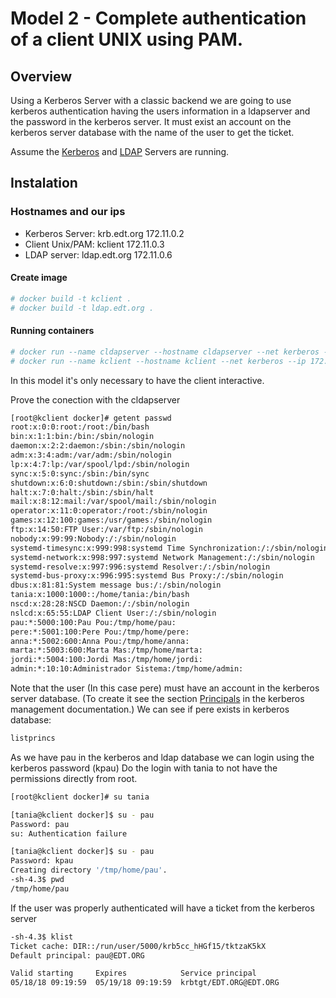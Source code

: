 # Model 2 - Complete authentication of a client UNIX using PAM.

## Overview

Using a Kerberos Server with a classic backend we are going to use kerberos authentication having the users information in a ldapserver and the password in the kerberos server.
It must exist an account  on the kerberos server database with the name of the user to get the ticket.

Assume the [Kerberos](https://github.com/isx434324/kerberosproject/tree/master/backendClassic/krb.edt.org) and [LDAP](https://github.com/isx434324/kerberosproject/tree/master/backendClassic/ldap.edt.org) Servers are running.

## Instalation
### Hostnames and our ips

- Kerberos Server: krb.edt.org   172.11.0.2
- Client Unix/PAM: kclient       172.11.0.3
- LDAP server:     ldap.edt.org  172.11.0.6


#### Create image

 ```bash
 # docker build -t kclient . 
 # docker build -t ldap.edt.org .
 ```

 
#### Running containers
 ```bash
 # docker run --name cldapserver --hostname cldapserver --net kerberos --ip 172.11.0.6 -d ldap.edt.org
 # docker run --name kclient --hostname kclient --net kerberos --ip 172.11.0.3 -it kclient
 
 ```

In this model it's only necessary to have the client interactive.


Prove the conection with the cldapserver

 ```bash
[root@kclient docker]# getent passwd 
root:x:0:0:root:/root:/bin/bash
bin:x:1:1:bin:/bin:/sbin/nologin
daemon:x:2:2:daemon:/sbin:/sbin/nologin
adm:x:3:4:adm:/var/adm:/sbin/nologin
lp:x:4:7:lp:/var/spool/lpd:/sbin/nologin
sync:x:5:0:sync:/sbin:/bin/sync
shutdown:x:6:0:shutdown:/sbin:/sbin/shutdown
halt:x:7:0:halt:/sbin:/sbin/halt
mail:x:8:12:mail:/var/spool/mail:/sbin/nologin
operator:x:11:0:operator:/root:/sbin/nologin
games:x:12:100:games:/usr/games:/sbin/nologin
ftp:x:14:50:FTP User:/var/ftp:/sbin/nologin
nobody:x:99:99:Nobody:/:/sbin/nologin
systemd-timesync:x:999:998:systemd Time Synchronization:/:/sbin/nologin
systemd-network:x:998:997:systemd Network Management:/:/sbin/nologin
systemd-resolve:x:997:996:systemd Resolver:/:/sbin/nologin
systemd-bus-proxy:x:996:995:systemd Bus Proxy:/:/sbin/nologin
dbus:x:81:81:System message bus:/:/sbin/nologin
tania:x:1000:1000::/home/tania:/bin/bash
nscd:x:28:28:NSCD Daemon:/:/sbin/nologin
nslcd:x:65:55:LDAP Client User:/:/sbin/nologin
pau:*:5000:100:Pau Pou:/tmp/home/pau:
pere:*:5001:100:Pere Pou:/tmp/home/pere:
anna:*:5002:600:Anna Pou:/tmp/home/anna:
marta:*:5003:600:Marta Mas:/tmp/home/marta:
jordi:*:5004:100:Jordi Mas:/tmp/home/jordi:
admin:*:10:10:Administrador Sistema:/tmp/home/admin:
 ``` 

Note that the user (In this case pere) must have an account in the kerberos server database. (To create it see the section [Principals](https://github.com/isx434324/kerberosproject/tree/master/backendClassic/krb.edt.org) in the kerberos management documentation.)
We can see if pere exists in kerberos database:

 ```bash
listprincs
 ``` 
 

As we have pau in the kerberos and ldap database we can login using the kerberos password (kpau)
Do the login with tania to not have the permissions directly from root.

 ```bash
[root@kclient docker]# su tania

[tania@kclient docker]$ su - pau
Password: pau
su: Authentication failure

[tania@kclient docker]$ su - pau
Password: kpau
Creating directory '/tmp/home/pau'.
-sh-4.3$ pwd
/tmp/home/pau

 ``` 


If the user was properly authenticated will have a ticket from the kerberos server

 ```bash
-sh-4.3$ klist 
Ticket cache: DIR::/run/user/5000/krb5cc_hHGf15/tktzaK5kX
Default principal: pau@EDT.ORG

Valid starting     Expires            Service principal
05/18/18 09:19:59  05/19/18 09:19:59  krbtgt/EDT.ORG@EDT.ORG
 ``` 
 

